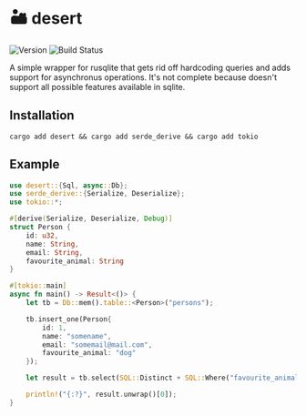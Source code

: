 # 🏜️ desert

![Version](https://img.shields.io/badge/version-0.0.1-blue.svg)
![Build Status](https://img.shields.io/badge/work-in-progress-yellow.svg)

A simple wrapper for rusqlite that gets rid off hardcoding queries and adds support for asynchronus operations. It's not complete because doesn't support all possible features available in sqlite.

## Installation
```
cargo add desert && cargo add serde_derive && cargo add tokio
``` 

## Example
```rust
use desert::{Sql, async::Db};
use serde_derive::{Serialize, Deserialize};
use tokio::*;

#[derive(Serialize, Deserialize, Debug)]
struct Person {
    id: u32,
    name: String,
    email: String,
    favourite_animal: String
}

#[tokio::main]
async fn main() -> Result<()> {
    let tb = Db::mem().table::<Person>("persons");

    tb.insert_one(Person{
        id: 1,
        name: "somename",
        email: "somemail@mail.com",
        favourite_animal: "dog"
    });

    let result = tb.select(SQL::Distinct + SQL::Where("favourite_animal = dog")).await?;

    println!("{:?}", result.unwrap()[0]);
}
```
